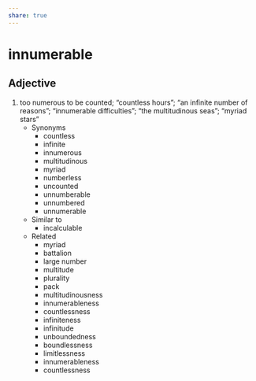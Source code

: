 ```yaml
---
share: true
---
```

# innumerable


## Adjective

1. too numerous to be counted; “countless hours”; “an infinite number of reasons”; “innumerable difficulties”; “the multitudinous seas”; “myriad stars”
	- Synonyms
		- countless
		- infinite
		- innumerous
		- multitudinous
		- myriad
		- numberless
		- uncounted
		- unnumberable
		- unnumbered
		- unnumerable
	- Similar to
		- incalculable
	- Related
		- myriad
		- battalion
		- large number
		- multitude
		- plurality
		- pack
		- multitudinousness
		- innumerableness
		- countlessness
		- infiniteness
		- infinitude
		- unboundedness
		- boundlessness
		- limitlessness
		- innumerableness
		- countlessness